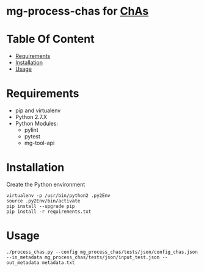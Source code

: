 # mg-process-chas for [ChAs](https://github.com/ricolab/Chromatin_Assortativity/)

# Table Of Content

- [Requirements](#requirements)
- [Installation](#installation)
- [Usage](#usage)

# Requirements

- pip and virtualenv
- Python 2.7.X
- Python Modules:
  - pylint
  - pytest
  - mg-tool-api

# Installation

Create the Python environment

```
virtualenv -p /usr/bin/python2 .py2Env
source .py2Env/bin/activate
pip install --upgrade pip
pip install -r requirements.txt
```

# Usage

`./process_chas.py --config mg_process_chas/tests/json/config_chas.json --in_metadata mg_process_chas/tests/json/input_test.json --out_metadata metadata.txt`
